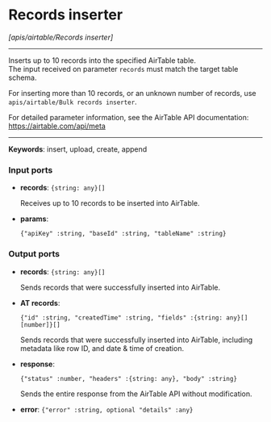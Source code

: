 # Records inserter

_[apis/airtable/Records inserter]_

---

Inserts up to 10 records into the specified AirTable table.  
The input received on parameter `records` must match the target table schema.  
  
For inserting more than 10 records, or an unknown number of records, use `apis/airtable/Bulk records inserter`.  
  
For detailed parameter information, see the AirTable API documentation:  
https://airtable.com/api/meta  

---

__Keywords__: insert, upload, create, append

### Input ports

* __records__: ` {string: any}[] `

    Receives up to 10 records to be inserted into AirTable.  


* __params__: 
    ```
    {"apiKey" :string, "baseId" :string, "tableName" :string}
    ```

### Output ports

* __records__: ` {string: any}[] `

    Sends records that were successfully inserted into AirTable.  


* __AT records__: 
    ```
    {"id" :string, "createdTime" :string, "fields" :{string: any}[][number]}[]
    ```

    Sends records that were successfully inserted into AirTable, including metadata like row ID, and date & time of creation.  


* __response__: 
    ```
    {"status" :number, "headers" :{string: any}, "body" :string}
    ```

    Sends the entire response from the AirTable API without modification.  


* __error__: ` {"error" :string, optional "details" :any} `

